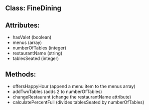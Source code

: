 ## Class: FineDining

## Attributes:
 - hasValet (boolean)
 - menus (array)
 - numberOfTables (integer)
 - restaurantName (string)
 - tablesSeated (integer)


## Methods:
 - offersHappyHour (append a menu item to the menus array)
 - addTwoTables (adds 2 to numberOfTables)
 - changeRestaurant (change the restaurantName attribute)
 - calculatePercentFull (divides tablesSeated by numberOfTables)

